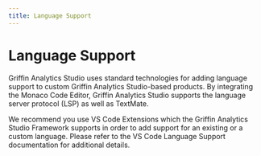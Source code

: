 ```yaml
---
title: Language Support
---
```


# Language Support

Griffin Analytics Studio uses standard technologies for adding language support to custom Griffin Analytics Studio-based products. By integrating the Monaco Code Editor, Griffin Analytics Studio supports the language server protocol (LSP) as well as TextMate.

We recommend you use VS Code Extensions which the Griffin Analytics Studio Framework supports in order to add support for an existing or a custom language. Please refer to the VS Code Language Support documentation for additional details.
